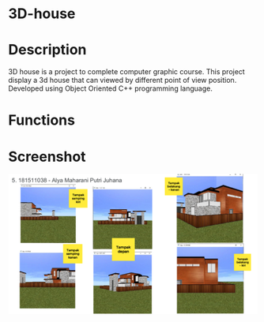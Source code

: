 # 3D-house
# Description
3D house is a project to complete computer graphic course. This project display a 3d house that can viewed by different point of view position. Developed using Object Oriented C++ programming language.

# Functions

# Screenshot
![3d house](https://github.com/alyamaharanipj/3D-house/blob/main/screenshot/3B%201-20%205.png)
